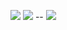 ![](http://github-profile-summary-cards.vercel.app/api/cards/profile-details?username=gunjee007&theme=aura_dark)
![](http://github-profile-summary-cards.vercel.app/api/cards/stats?username=gunjee007&theme=aura_dark) -- 
![](http://github-profile-summary-cards.vercel.app/api/cards/productive-time?username=gunjee007&theme=aura_dark&utcOffset=8)
